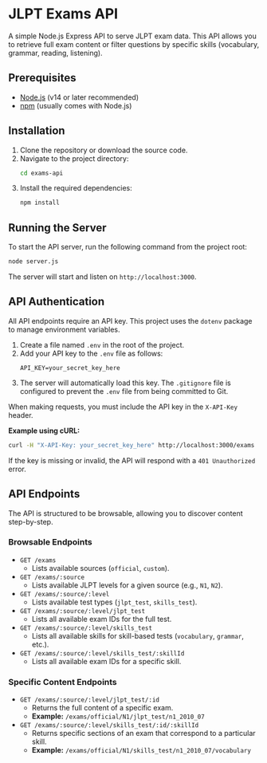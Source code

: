 # JLPT Exams API

A simple Node.js Express API to serve JLPT exam data. This API allows you to retrieve full exam content or filter questions by specific skills (vocabulary, grammar, reading, listening).

## Prerequisites

- [Node.js](https://nodejs.org/) (v14 or later recommended)
- [npm](https://www.npmjs.com/) (usually comes with Node.js)

## Installation

1.  Clone the repository or download the source code.
2.  Navigate to the project directory:
    ```bash
    cd exams-api
    ```
3.  Install the required dependencies:
    ```bash
    npm install
    ```

## Running the Server

To start the API server, run the following command from the project root:

```bash
node server.js
```

The server will start and listen on `http://localhost:3000`.

## API Authentication

All API endpoints require an API key. This project uses the `dotenv` package to manage environment variables.

1.  Create a file named `.env` in the root of the project.
2.  Add your API key to the `.env` file as follows:
    ```
    API_KEY=your_secret_key_here
    ```
3.  The server will automatically load this key. The `.gitignore` file is configured to prevent the `.env` file from being committed to Git.

When making requests, you must include the API key in the `X-API-Key` header.

**Example using cURL:**

```bash
curl -H "X-API-Key: your_secret_key_here" http://localhost:3000/exams
```

If the key is missing or invalid, the API will respond with a `401 Unauthorized` error.

## API Endpoints

The API is structured to be browsable, allowing you to discover content step-by-step.

### Browsable Endpoints

-   `GET /exams`
    -   Lists available sources (`official`, `custom`).
-   `GET /exams/:source`
    -   Lists available JLPT levels for a given source (e.g., `N1`, `N2`).
-   `GET /exams/:source/:level`
    -   Lists available test types (`jlpt_test`, `skills_test`).
-   `GET /exams/:source/:level/jlpt_test`
    -   Lists all available exam IDs for the full test.
-   `GET /exams/:source/:level/skills_test`
    -   Lists all available skills for skill-based tests (`vocabulary`, `grammar`, etc.).
-   `GET /exams/:source/:level/skills_test/:skillId`
    -   Lists all available exam IDs for a specific skill.

### Specific Content Endpoints

-   `GET /exams/:source/:level/jlpt_test/:id`
    -   Returns the full content of a specific exam.
    -   **Example:** `/exams/official/N1/jlpt_test/n1_2010_07`
-   `GET /exams/:source/:level/skills_test/:id/:skillId`
    -   Returns specific sections of an exam that correspond to a particular skill.
    -   **Example:** `/exams/official/N1/skills_test/n1_2010_07/vocabulary`

